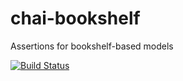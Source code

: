 # chai-bookshelf

Assertions for bookshelf-based models

[![Build Status](https://travis-ci.org/elliotf/chai-bookshelf.png)](https://travis-ci.org/elliotf/chai-bookshelf)
